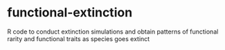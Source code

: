 # functional-extinction
R code to conduct extinction simulations and obtain patterns of functional rarity and functional traits as species goes extinct
